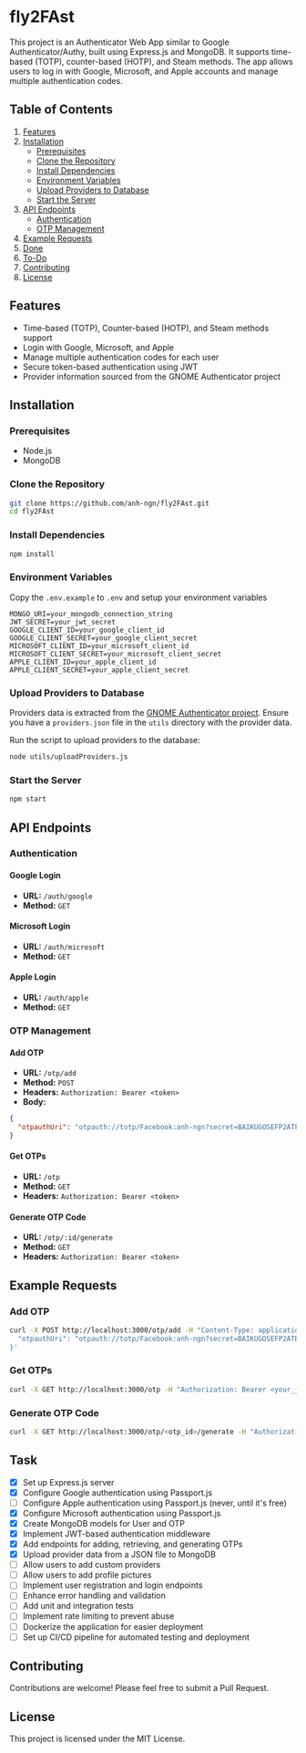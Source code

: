 # fly2FAst

This project is an Authenticator Web App similar to Google Authenticator/Authy, built using Express.js and MongoDB. It supports time-based (TOTP), counter-based (HOTP), and Steam methods. The app allows users to log in with Google, Microsoft, and Apple accounts and manage multiple authentication codes.

## Table of Contents

1. [Features](#features)
2. [Installation](#installation)
   - [Prerequisites](#prerequisites)
   - [Clone the Repository](#clone-the-repository)
   - [Install Dependencies](#install-dependencies)
   - [Environment Variables](#environment-variables)
   - [Upload Providers to Database](#upload-providers-to-database)
   - [Start the Server](#start-the-server)
3. [API Endpoints](#api-endpoints)
   - [Authentication](#authentication)
   - [OTP Management](#otp-management)
4. [Example Requests](#example-requests)
5. [Done](#done)
6. [To-Do](#to-do)
7. [Contributing](#contributing)
8. [License](#license)

## Features

- Time-based (TOTP), Counter-based (HOTP), and Steam methods support
- Login with Google, Microsoft, and Apple
- Manage multiple authentication codes for each user
- Secure token-based authentication using JWT
- Provider information sourced from the GNOME Authenticator project

## Installation

### Prerequisites

- Node.js
- MongoDB

### Clone the Repository

```sh
git clone https://github.com/anh-ngn/fly2FAst.git
cd fly2FAst
```

### Install Dependencies

```sh
npm install
```

### Environment Variables

Copy the `.env.example` to `.env` and setup your environment variables

```plaintext
MONGO_URI=your_mongodb_connection_string
JWT_SECRET=your_jwt_secret
GOOGLE_CLIENT_ID=your_google_client_id
GOOGLE_CLIENT_SECRET=your_google_client_secret
MICROSOFT_CLIENT_ID=your_microsoft_client_id
MICROSOFT_CLIENT_SECRET=your_microsoft_client_secret
APPLE_CLIENT_ID=your_apple_client_id
APPLE_CLIENT_SECRET=your_apple_client_secret
```

### Upload Providers to Database

Providers data is extracted from the [GNOME Authenticator project](https://apps.gnome.org/Authenticator/). Ensure you have a `providers.json` file in the `utils` directory with the provider data.

Run the script to upload providers to the database:

```sh
node utils/uploadProviders.js
```

### Start the Server

```sh
npm start
```

## API Endpoints

### Authentication

#### Google Login

- **URL:** `/auth/google`
- **Method:** `GET`

#### Microsoft Login

- **URL:** `/auth/microsoft`
- **Method:** `GET`

#### Apple Login

- **URL:** `/auth/apple`
- **Method:** `GET`

### OTP Management

#### Add OTP

- **URL:** `/otp/add`
- **Method:** `POST`
- **Headers:** `Authorization: Bearer <token>`
- **Body:**

```json
{
  "otpauthUri": "otpauth://totp/Facebook:anh-ngn?secret=BAIKUGOSEFP2ATES&issuer=Facebook"
}
```

#### Get OTPs

- **URL:** `/otp`
- **Method:** `GET`
- **Headers:** `Authorization: Bearer <token>`

#### Generate OTP Code

- **URL:** `/otp/:id/generate`
- **Method:** `GET`
- **Headers:** `Authorization: Bearer <token>`

## Example Requests

### Add OTP

```sh
curl -X POST http://localhost:3000/otp/add -H "Content-Type: application/json" -H "Authorization: Bearer <your_jwt_token>" -d '{
  "otpauthUri": "otpauth://totp/Facebook:anh-ngn?secret=BAIKUGOSEFP2ATES&issuer=Facebook"
}'
```

### Get OTPs

```sh
curl -X GET http://localhost:3000/otp -H "Authorization: Bearer <your_jwt_token>"
```

### Generate OTP Code

```sh
curl -X GET http://localhost:3000/otp/<otp_id>/generate -H "Authorization: Bearer <your_jwt_token>"
```

## Task

- [x] Set up Express.js server
- [x] Configure Google authentication using Passport.js
- [ ] Configure Apple authentication using Passport.js (never, until it's free)
- [x] Configure Microsoft authentication using Passport.js
- [x] Create MongoDB models for User and OTP
- [x] Implement JWT-based authentication middleware
- [x] Add endpoints for adding, retrieving, and generating OTPs
- [x] Upload provider data from a JSON file to MongoDB
- [ ] Allow users to add custom providers
- [ ] Allow users to add profile pictures
- [ ] Implement user registration and login endpoints
- [ ] Enhance error handling and validation
- [ ] Add unit and integration tests
- [ ] Implement rate limiting to prevent abuse
- [ ] Dockerize the application for easier deployment
- [ ] Set up CI/CD pipeline for automated testing and deployment

## Contributing

Contributions are welcome! Please feel free to submit a Pull Request.

## License

This project is licensed under the MIT License.
